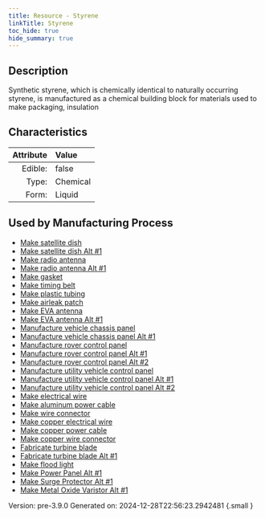 ```yaml
---
title: Resource - Styrene
linkTitle: Styrene
toc_hide: true
hide_summary: true
---
```


## Description
&#10;&#9;&#9;Synthetic styrene, which is chemically identical to naturally occurring styrene, &#10;&#9;&#9;is manufactured as a chemical building block for&#10;&#9;&#9;materials used to make packaging, insulation 

## Characteristics

| Attribute      | Value |
|--------:|:------|
|Edible:|false|
|Type:|Chemical|
|Form:|Liquid|
 

## Used by Manufacturing Process

- [Make satellite dish](/docs/definitions/process/make-satellite-dish)
- [Make satellite dish Alt #1](/docs/definitions/process/make-satellite-dish-alt--1)
- [Make radio antenna](/docs/definitions/process/make-radio-antenna)
- [Make radio antenna Alt #1](/docs/definitions/process/make-radio-antenna-alt--1)
- [Make gasket](/docs/definitions/process/make-gasket)
- [Make timing belt](/docs/definitions/process/make-timing-belt)
- [Make plastic tubing](/docs/definitions/process/make-plastic-tubing)
- [Make airleak patch](/docs/definitions/process/make-airleak-patch)
- [Make EVA antenna](/docs/definitions/process/make-eva-antenna)
- [Make EVA antenna Alt #1](/docs/definitions/process/make-eva-antenna-alt--1)
- [Manufacture vehicle chassis panel](/docs/definitions/process/manufacture-vehicle-chassis-panel)
- [Manufacture vehicle chassis panel Alt #1](/docs/definitions/process/manufacture-vehicle-chassis-panel-alt--1)
- [Manufacture rover control panel](/docs/definitions/process/manufacture-rover-control-panel)
- [Manufacture rover control panel Alt #1](/docs/definitions/process/manufacture-rover-control-panel-alt--1)
- [Manufacture rover control panel Alt #2](/docs/definitions/process/manufacture-rover-control-panel-alt--2)
- [Manufacture utility vehicle control panel](/docs/definitions/process/manufacture-utility-vehicle-control-panel)
- [Manufacture utility vehicle control panel Alt #1](/docs/definitions/process/manufacture-utility-vehicle-control-panel-alt--1)
- [Manufacture utility vehicle control panel Alt #2](/docs/definitions/process/manufacture-utility-vehicle-control-panel-alt--2)
- [Make electrical wire](/docs/definitions/process/make-electrical-wire)
- [Make aluminum power cable](/docs/definitions/process/make-aluminum-power-cable)
- [Make wire connector](/docs/definitions/process/make-wire-connector)
- [Make copper electrical wire](/docs/definitions/process/make-copper-electrical-wire)
- [Make copper power cable](/docs/definitions/process/make-copper-power-cable)
- [Make copper wire connector](/docs/definitions/process/make-copper-wire-connector)
- [Fabricate turbine blade](/docs/definitions/process/fabricate-turbine-blade)
- [Fabricate turbine blade Alt #1](/docs/definitions/process/fabricate-turbine-blade-alt--1)
- [Make flood light](/docs/definitions/process/make-flood-light)
- [Make Power Panel Alt #1](/docs/definitions/process/make-power-panel-alt--1)
- [Make Surge Protector Alt #1](/docs/definitions/process/make-surge-protector-alt--1)
- [Make Metal Oxide Varistor Alt #1](/docs/definitions/process/make-metal-oxide-varistor-alt--1)


    

Version: pre-3.9.0 Generated on: 2024-12-28T22:56:23.2942481
{.small }
